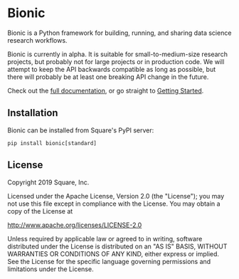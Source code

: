 # Bionic

Bionic is a Python framework for building, running, and sharing data science
research workflows.

Bionic is currently in alpha.  It is suitable for small-to-medium-size research
projects, but probably not for large projects or in production code.  We will
attempt to keep the API backwards compatible as long as possible, but there
will probably be at least one breaking API change in the future.

Check out the [full documentation][1], or go straight to [Getting Started][2].

[1]: https://pages.sqcorp.co/pages/PY/bionic/docs/browse/docs/_build/html/index.html
[2]: https://pages.sqcorp.co/pages/PY/bionic/docs/browse/docs/_build/html/get-started.html

## Installation

Bionic can be installed from Square's PyPI server:

    pip install bionic[standard]

## License

Copyright 2019 Square, Inc.

Licensed under the Apache License, Version 2.0 (the "License");
you may not use this file except in compliance with the License.
You may obtain a copy of the License at

   http://www.apache.org/licenses/LICENSE-2.0

Unless required by applicable law or agreed to in writing, software
distributed under the License is distributed on an "AS IS" BASIS,
WITHOUT WARRANTIES OR CONDITIONS OF ANY KIND, either express or implied.
See the License for the specific language governing permissions and
limitations under the License.
